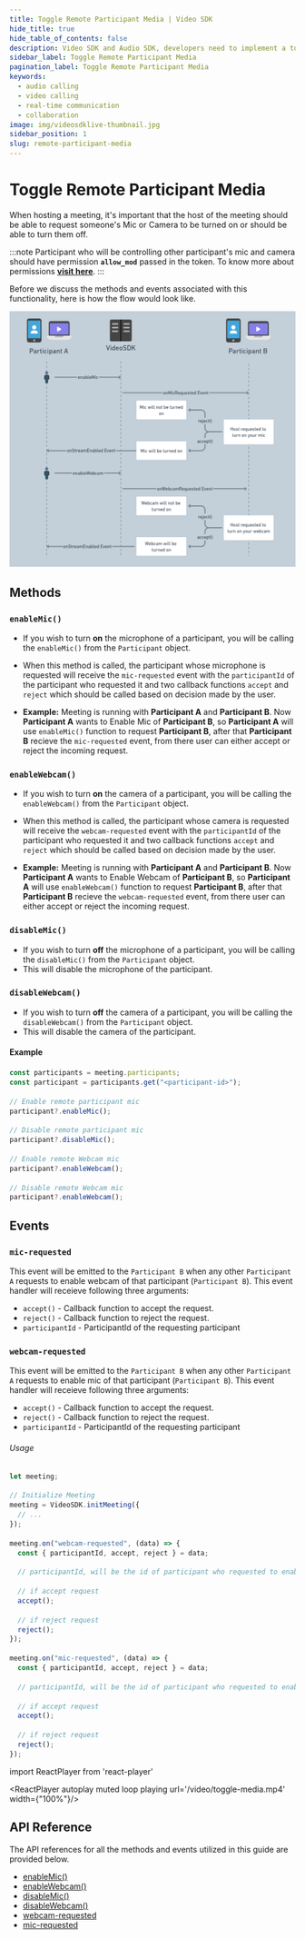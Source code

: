 ```yaml
---
title: Toggle Remote Participant Media | Video SDK
hide_title: true
hide_table_of_contents: false
description: Video SDK and Audio SDK, developers need to implement a token server. This requires efforts on both the front-end and backend.
sidebar_label: Toggle Remote Participant Media
pagination_label: Toggle Remote Participant Media
keywords:
  - audio calling
  - video calling
  - real-time communication
  - collaboration
image: img/videosdklive-thumbnail.jpg
sidebar_position: 1
slug: remote-participant-media
---
```


# Toggle Remote Participant Media

When hosting a meeting, it's important that the host of the meeting should be able to request someone's Mic or Camera to be turned on or should be able to turn them off.

:::note
Participant who will be controlling other participant's mic and camera should have permission **`allow_mod`** passed in the token. To know more about permissions [**visit here**](/javascript/guide/video-and-audio-calling-api-sdk/authentication-and-token).
:::

Before we discuss the methods and events associated with this functionality, here is how the flow would look like.

![img1](../../../../../static/img/toggle-remote-media.png)

## Methods

### `enableMic()`

- If you wish to turn **on** the microphone of a participant, you will be calling the `enableMic()` from the `Participant` object.

- When this method is called, the participant whose microphone is requested will receive the `mic-requested` event with the `participantId` of the participant who requested it and two callback functions `accept` and `reject` which should be called based on decision made by the user.

- **Example:** Meeting is running with **Participant A** and **Participant B**. Now **Participant A** wants to Enable Mic of **Participant B**, so **Participant A** will use `enableMic()` function to request **Participant B**, after that **Participant B** recieve the `mic-requested` event, from there user can either accept or reject the incoming request.

### `enableWebcam()`

- If you wish to turn **on** the camera of a participant, you will be calling the `enableWebcam()` from the `Participant` object.

- When this method is called, the participant whose camera is requested will receive the `webcam-requested` event with the `participantId` of the participant who requested it and two callback functions `accept` and `reject` which should be called based on decision made by the user.

- **Example:** Meeting is running with **Participant A** and **Participant B**. Now **Participant A** wants to Enable Webcam of **Participant B**, so **Participant A** will use `enableWebcam()` function to request **Participant B**, after that **Participant B** recieve the `webcam-requested` event, from there user can either accept or reject the incoming request.

### `disableMic()`

- If you wish to turn **off** the microphone of a participant, you will be calling the `disableMic()` from the `Participant` object.
- This will disable the microphone of the participant.

### `disableWebcam()`

- If you wish to turn **off** the camera of a participant, you will be calling the `disableWebcam()` from the `Participant` object.
- This will disable the camera of the participant.

#### Example

```js
const participants = meeting.participants;
const participant = participants.get("<participant-id>");

// Enable remote participant mic
participant?.enableMic();

// Disable remote participant mic
participant?.disableMic();

// Enable remote Webcam mic
participant?.enableWebcam();

// Disable remote Webcam mic
participant?.enableWebcam();
```

## Events

### `mic-requested`

This event will be emitted to the `Participant B` when any other `Participant A` requests to enable webcam of that participant (`Participant B`). This event handler will receieve following three arguments:

- `accept()` - Callback function to accept the request.
- `reject()` - Callback function to reject the request.
- `participantId` - ParticipantId of the requesting participant

### `webcam-requested`

This event will be emitted to the `Participant B` when any other `Participant A` requests to enable mic of that participant (`Participant B`). This event handler will receieve following three arguments:

- `accept()` - Callback function to accept the request.
- `reject()` - Callback function to reject the request.
- `participantId` - ParticipantId of the requesting participant

###### Usage

```js
let meeting;

// Initialize Meeting
meeting = VideoSDK.initMeeting({
  // ...
});

meeting.on("webcam-requested", (data) => {
  const { participantId, accept, reject } = data;

  // participantId, will be the id of participant who requested to enable webcam

  // if accept request
  accept();

  // if reject request
  reject();
});

meeting.on("mic-requested", (data) => {
  const { participantId, accept, reject } = data;

  // participantId, will be the id of participant who requested to enable webcam

  // if accept request
  accept();

  // if reject request
  reject();
});
```

import ReactPlayer from 'react-player'

<div style={{textAlign: 'center'}}>

<ReactPlayer autoplay muted loop playing url='/video/toggle-media.mp4' width={"100%"}/>

</div>

## API Reference

The API references for all the methods and events utilized in this guide are provided below.

- [enableMic()](/javascript/api/sdk-reference/participant-class/methods#enablemic)
- [enableWebcam()](/javascript/api/sdk-reference/participant-class/methods#enablewebcam)
- [disableMic()](/javascript/api/sdk-reference/participant-class/methods#disablemic)
- [disableWebcam()](/javascript/api/sdk-reference/participant-class/methods#disablewebcam)
- [webcam-requested](/javascript/api/sdk-reference/meeting-class/events#webcam-requested)
- [mic-requested](/javascript/api/sdk-reference/meeting-class/events#mic-requested)
